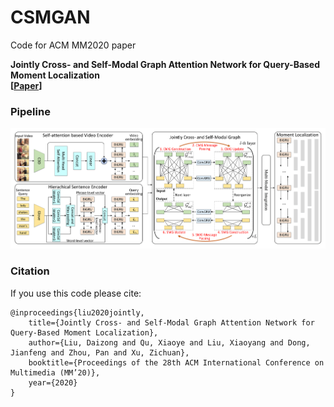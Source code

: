 # CSMGAN
Code for ACM MM2020 paper

**Jointly Cross- and Self-Modal Graph Attention Network for Query-Based Moment Localization** <br />
**[[Paper](https://arxiv.org/abs/2008.01403)]** <br />

### Pipeline
<div align="center">
  <img src="./pipeline.pdf" width="750px" />
</div>

### Citation
If you use this code please cite:

```
@inproceedings{liu2020jointly,
    title={Jointly Cross- and Self-Modal Graph Attention Network for Query-Based Moment Localization},
    author={Liu, Daizong and Qu, Xiaoye and Liu, Xiaoyang and Dong, Jianfeng and Zhou, Pan and Xu, Zichuan},
    booktitle={Proceedings of the 28th ACM International Conference on Multimedia (MM’20)},
    year={2020}
}
```
